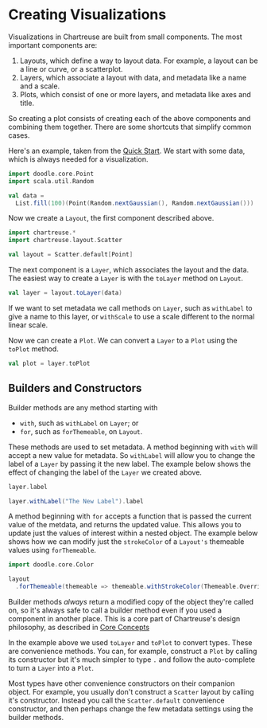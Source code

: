# Creating Visualizations

Visualizations in Chartreuse are built from small components. The most important components are:

1. Layouts, which define a way to layout data. For example, a layout can be a line or curve, or a scatterplot.
2. Layers, which associate a layout with data, and metadata like a name and a scale.
3. Plots, which consist of one or more layers, and metadata like axes and title.

So creating a plot consists of creating each of the above components and combining them together. There are some shortcuts that simplify common cases.

Here's an example, taken from the [Quick Start](../quick-start.md). We start with some data, which is always needed for a visualization.

```scala mdoc:silent
import doodle.core.Point
import scala.util.Random

val data =
  List.fill(100)(Point(Random.nextGaussian(), Random.nextGaussian()))
```

Now we create a `Layout`, the first component described above.

```scala mdoc:silent
import chartreuse.*
import chartreuse.layout.Scatter

val layout = Scatter.default[Point]
```

The next component is a `Layer`, which associates the layout and the data.
The easiest way to create a `Layer` is with the `toLayer` method on `Layout`.

```scala mdoc:silent
val layer = layout.toLayer(data)
```

If we want to set metadata we call methods on `Layer`, such as `withLabel` to give a name to this layer, or `withScale` to use a scale different to the normal linear scale.

Now we can create a `Plot`. We can convert a `Layer` to a `Plot` using the `toPlot` method.

```scala mdoc:silent
val plot = layer.toPlot
```


## Builders and Constructors

Builder methods are any method starting with 

- `with`, such as `withLabel` on `Layer`; or
- `for`, such as `forThemeable`, on `Layout`.

These methods are used to set metadata. 
A method beginning with `with` will accept a new value for metadata. 
So `withLabel` will allow you to change the label of a `Layer` by passing it the new label.
The example below shows the effect of changing the label of the `Layer` we created above.

```scala mdoc
layer.label

layer.withLabel("The New Label").label
```

A method beginning with `for` accepts a function that is passed the current value of the metdata, and returns the updated value.
This allows you to update just the values of interest within a nested object.
The example below shows how we can modify just the `strokeColor` of a `Layout's` themeable values using `forThemeable`.

```scala mdoc:silent
import doodle.core.Color

layout
  .forThemeable(themeable => themeable.withStrokeColor(Themeable.Override(Some(Color.chartreuse))))
```

Builder methods *always* return a modified copy of the object they're called on, 
so it's always safe to call a builder method even if you used a component in another place.
This is a core part of Chartreuse's design philosophy, as described in [Core Concepts](../concepts.md)

In the example above we used `toLayer` and `toPlot` to convert types. These are convenience methods.
You can, for example, construct a `Plot` by calling its constructor but it's much simpler to type `.` and follow the auto-complete to turn a `Layer` into a `Plot`.

Most types have other convenience constructors on their companion object.
For example, you usually don't construct a `Scatter` layout by calling it's constructor. 
Instead you call the `Scatter.default` convenience constructor, and then perhaps change the few metadata settings using the builder methods.
